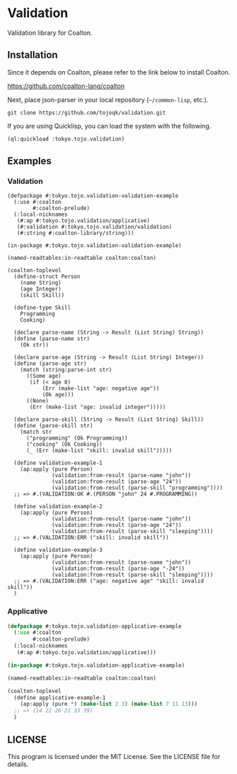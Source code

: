 # Validation

Validation library for Coalton.

## Installation

Since it depends on Coalton, please refer to the link below to install Coalton.

https://github.com/coalton-lang/coalton

Next, place json-parser in your local repository (`~/common-lisp`, etc.).

```shell:~/common-lisp
git clone https://github.com/tojoqk/validation.git
```

If you are using Quicklisp, you can load the system with the following.

```lisp
(ql:quickload :tokyo.tojo.validation)
```

## Examples

### Validation

```
(defpackage #:tokyo.tojo.validation-validation-example
  (:use #:coalton
        #:coalton-prelude)
  (:local-nicknames
   (#:ap #:tokyo.tojo.validation/applicative)
   (#:validation #:tokyo.tojo.validation/validation)
   (#:string #:coalton-library/string)))

(in-package #:tokyo.tojo.validation-validation-example)

(named-readtables:in-readtable coalton:coalton)

(coalton-toplevel
  (define-struct Person
    (name String)
    (age Integer)
    (skill Skill))

  (define-type Skill
    Programming
    Cooking)

  (declare parse-name (String -> Result (List String) String))
  (define (parse-name str)
    (Ok str))

  (declare parse-age (String -> Result (List String) Integer))
  (define (parse-age str)
    (match (string:parse-int str)
      ((Some age)
       (if (< age 0)
           (Err (make-list "age: negative age"))
           (Ok age)))
      ((None)
       (Err (make-list "age: invalid integer")))))

  (declare parse-skill (String -> Result (List String) Skill))
  (define (parse-skill str)
    (match str
      ("programming" (Ok Programming))
      ("cooking" (Ok Cooking))
      (_ (Err (make-list "skill: invalid skill")))))

  (define validation-example-1
    (ap:apply (pure Person)
              (validation:from-result (parse-name "john"))
              (validation:from-result (parse-age "24"))
              (validation:from-result (parse-skill "programming"))))
  ;; => #.(VALIDATION:OK #.(PERSON "john" 24 #.PROGRAMMING))

  (define validation-example-2
    (ap:apply (pure Person)
              (validation:from-result (parse-name "john"))
              (validation:from-result (parse-age "24"))
              (validation:from-result (parse-skill "sleeping"))))
  ;; => #.(VALIDATION:ERR ("skill: invalid skill"))

  (define validation-example-3
    (ap:apply (pure Person)
              (validation:from-result (parse-name "john"))
              (validation:from-result (parse-age "-24"))
              (validation:from-result (parse-skill "sleeping"))))
  ;; => #.(VALIDATION:ERR ("age: negative age" "skill: invalid skill"))
  )
```

### Applicative

```lisp
(defpackage #:tokyo.tojo.validation-applicative-example
  (:use #:coalton
        #:coalton-prelude)
  (:local-nicknames
   (#:ap #:tokyo.tojo.validation/applicative)))

(in-package #:tokyo.tojo.validation-applicative-example)

(named-readtables:in-readtable coalton:coalton)

(coalton-toplevel
  (define applicative-example-1
    (ap:apply (pure *) (make-list 2 3) (make-list 7 11 13)))
  ;; => (14 22 26 21 33 39)
  )
```

## LICENSE

This program is licensed under the MIT License. See the LICENSE file for details.

